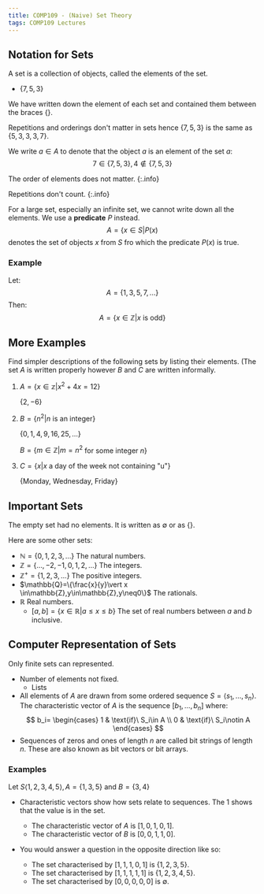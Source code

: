 ```yaml
---
title: COMP109 - (Naive) Set Theory
tags: COMP109 Lectures
---
```

## Notation for Sets
A set is a collection of objects, called the elements of the set. 

* $\{7,5,3\}$

We have written down the element of each set and contained them between the braces $\{\}$.

Repetitions and orderings don't matter in sets hence $\{7,5,3\}$ is the same as $\{5,3,3,3,7\}$. 

We write $a\in A$ to denote that the object $a$ is an element of the set $a$: $$7\in\{7,5,3\},4\notin\{7,5,3\}$$

The order of elements does not matter.
{:.info}

Repetitions don't count.
{:.info}

For a large set, especially an infinite set, we cannot write down all the elements. We use a **predicate** $P$ instead.
$$A=\{x\in S\vert P(x)$$
denotes the set of objects $x$ from $S$ fro which the predicate $P(x)$ is true.

### Example
Let:
$$A = \{1,3,5,7,\ldots\}$$
Then:
$$A=\{x\in \mathbb{Z} \vert x \text{ is odd}\}$$

## More Examples
Find simpler descriptions of the following sets by listing their elements. (The set $A$ is written properly however $B$ and $C$ are written informally.

1. $A=\{x\in\mathbb{z}\vert x^2+4x=12\}$

	$\{2,-6\}$
1. $B=\{n^2\vert n$ is an integer$\}$

	$\{0,1,4,9,16,25,\ldots\}$
	
	$B=\{m\in\mathbb{Z}\vert m=n^2$ for some integer $n\}$
	
1. $C=\{x\vert x$ a day of the week not containing "u"$\}$
	
	$\{$Monday, Wednesday, Friday$\}$
	
## Important Sets
The empty set had no elements. It is written as $\emptyset$ or as $\{\}$. 

Here are some other sets:

* $\mathbb{N}=\{0,1,2,3,\ldots\}$ The natural numbers.
* $\mathbb{Z}=\{\ldots,-2,-1,0,1,2,\ldots\}$ The integers.
* $\mathbb{Z^+}=\{1,2,3,\ldots\}$ The positive integers.
* $\mathbb{Q}=\{\frac{x}{y}\vert x \in\mathbb{Z},y\in\mathbb{Z},y\neq0\}$ The rationals.
* $\mathbb{R}$ Real numbers.
	* $[a,b]=\{x\in\mathbb{R}\vert a\leq x \leq b\}$ The set of real numbers between $a$ and $b$ inclusive.
	
## Computer Representation of Sets
Only finite sets can represented.

* Number of elements not fixed.
	* Lists
* All elements of $A$ are drawn from some ordered sequence $S=\langle s_1,\ldots,s_n\rangle$. The characteristic vector of $A$ is the sequence $[b_1,\ldots,b_n]$ where:
$$
    b_i=
    \begin{cases}
      1 & \text{if}\ S_i\in A \\
      0 & \text{if}\ S_i\notin A
    \end{cases}
$$
* Sequences of zeros and ones of length $n$ are called bit strings of length $n$. These are also known as bit vectors or bit arrays.

### Examples
Let $S\langle 1,2,3,4,5\rangle, A = \{1,3,5\}$ and $B=\{3,4\}$

* Characteristic vectors show how sets relate to sequences. The $1$ shows that the value is in the set.
	* The characteristic vector of $A$ is $[1,0,1,0,1]$. 
	* The characteristic vector of $B$ is $[0,0,1,1,0]$.
	
* You would answer a question in the opposite direction like so:
	* The set characterised by $[1,1,1,0,1]$ is $\{1,2,3,5\}$.
	* The set characterised by $[1,1,1,1,1]$ is $\{1,2,3,4,5\}$.
	* The set characterised by $[0,0,0,0,0]$ is $\emptyset$.
